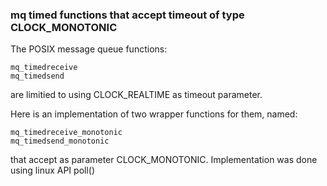 ### mq timed functions that accept timeout of type CLOCK_MONOTONIC

The POSIX message queue functions:
```
mq_timedreceive
mq_timedsend
```
are limitied to using CLOCK_REALTIME as timeout parameter.

Here is an implementation of two wrapper functions for them, named:
```
mq_timedreceive_monotonic
mq_timedsend_monotonic
```
that accept as parameter CLOCK_MONOTONIC. Implementation was done using linux API poll()
